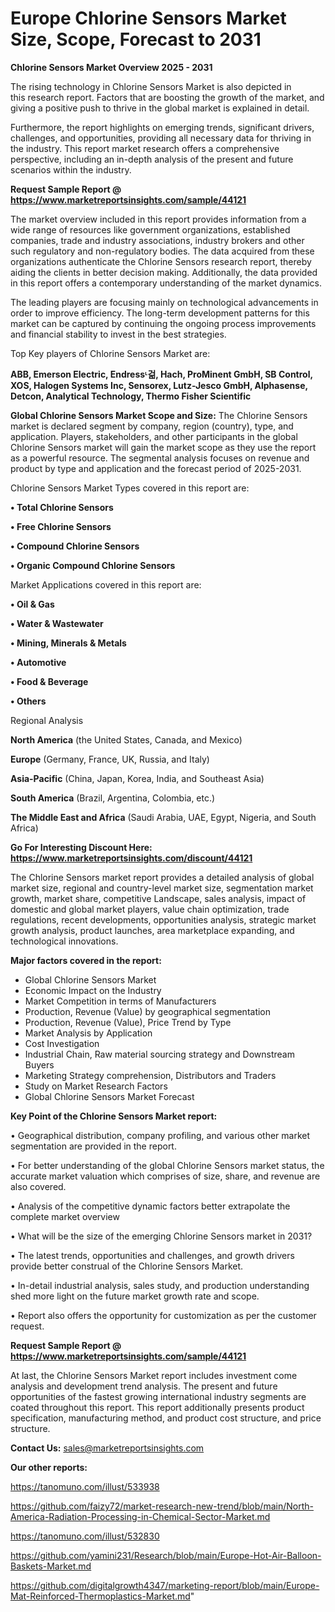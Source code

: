 # Europe Chlorine Sensors Market Size, Scope, Forecast to 2031

<Strong> Chlorine Sensors Market Overview 2025 - 2031</strong>

The rising technology in Chlorine Sensors Market is also depicted in this research report. Factors that are boosting the growth of the market, and giving a positive push to thrive in the global market is explained in detail.

Furthermore, the report highlights on emerging trends, significant drivers, challenges, and opportunities, providing all necessary data for thriving in the industry. This report market research offers a comprehensive perspective, including an in-depth analysis of the present and future scenarios within the industry.

<strong>Request Sample Report @ <a href=https://www.marketreportsinsights.com/sample/44121>https://www.marketreportsinsights.com/sample/44121</a></strong>

The market overview included in this report provides information from a wide range of resources like government organizations, established companies, trade and industry associations, industry brokers and other such regulatory and non-regulatory bodies. The data acquired from these organizations authenticate the Chlorine Sensors research report, thereby aiding the clients in better decision making. Additionally, the data provided in this report offers a contemporary understanding of the market dynamics.

The leading players are focusing mainly on technological advancements in order to improve efficiency. The long-term development patterns for this market can be captured by continuing the ongoing process improvements and financial stability to invest in the best strategies.

Top Key players of Chlorine Sensors Market are:

<strong>ABB, Emerson Electric, Endressᶫ걺, Hach, ProMinent GmbH, SB Control, XOS, Halogen Systems Inc, Sensorex, Lutz-Jesco GmbH, Alphasense, Detcon, Analytical Technology, Thermo Fisher Scientific</strong>

<strong><b>Global Chlorine Sensors Market Scope and Size:</b></strong>
The Chlorine Sensors market is declared segment by company, region (country), type, and application. Players, stakeholders, and other participants in the global Chlorine Sensors market will gain the market scope as they use the report as a powerful resource. The segmental analysis focuses on revenue and product by type and application and the forecast period of 2025-2031.

Chlorine Sensors Market Types covered in this report are:

<strong>•  Total Chlorine Sensors

•  Free Chlorine Sensors

•  Compound Chlorine Sensors

•  Organic Compound Chlorine Sensors</strong>

Market Applications covered in this report are:

<strong>•  Oil & Gas

•  Water & Wastewater

•  Mining, Minerals & Metals

•  Automotive

•  Food & Beverage

•  Others</strong> 

Regional Analysis

<strong>North America</strong> (the United States, Canada, and Mexico)

<strong>Europe</strong> (Germany, France, UK, Russia, and Italy)

<strong>Asia-Pacific</strong> (China, Japan, Korea, India, and Southeast Asia)

<strong>South America</strong> (Brazil, Argentina, Colombia, etc.)

<strong>The Middle East and Africa</strong> (Saudi Arabia, UAE, Egypt, Nigeria, and South Africa)

<strong>Go For Interesting Discount Here: <a href=https://www.marketreportsinsights.com/discount/44121>https://www.marketreportsinsights.com/discount/44121</a></strong>

The Chlorine Sensors market report provides a detailed analysis of global market size, regional and country-level market size, segmentation market growth, market share, competitive Landscape, sales analysis, impact of domestic and global market players, value chain optimization, trade regulations, recent developments, opportunities analysis, strategic market growth analysis, product launches, area marketplace expanding, and technological innovations.

<strong><b>Major factors covered in the report:</b></strong>
<ul>
  <li>Global Chlorine Sensors Market </li>
  <li>Economic Impact on the Industry</li>
  <li>Market Competition in terms of Manufacturers</li>
  <li>Production, Revenue (Value) by geographical segmentation</li>
  <li>Production, Revenue (Value), Price Trend by Type</li>
  <li>Market Analysis by Application</li>
  <li>Cost Investigation</li>
  <li>Industrial Chain, Raw material sourcing strategy and Downstream Buyers</li>
  <li>Marketing Strategy comprehension, Distributors and Traders</li>
  <li>Study on Market Research Factors</li>
  <li>Global Chlorine Sensors Market Forecast</li>
</ul>

<strong><b>Key Point of the Chlorine Sensors Market report:</b></strong>

• Geographical distribution, company profiling, and various other market segmentation are provided in the report.

• For better understanding of the global Chlorine Sensors market status, the accurate market valuation which comprises of size, share, and revenue are also covered.

• Analysis of the competitive dynamic factors better extrapolate the complete market overview

• What will be the size of the emerging Chlorine Sensors market in 2031?

• The latest trends, opportunities and challenges, and growth drivers provide better construal of the Chlorine Sensors Market.

• In-detail industrial analysis, sales study, and production understanding shed more light on the future market growth rate and scope.

• Report also offers the opportunity for customization as per the customer request.

<strong>Request Sample Report @ <a href=https://www.marketreportsinsights.com/sample/44121>https://www.marketreportsinsights.com/sample/44121</a></strong>

At last, the Chlorine Sensors Market report includes investment come analysis and development trend analysis. The present and future opportunities of the fastest growing international industry segments are coated throughout this report. This report additionally presents product specification, manufacturing method, and product cost structure, and price structure.

<strong>Contact Us:</strong>
sales@marketreportsinsights.com

<strong>Our other reports:</strong>

<a href=https://tanomuno.com/illust/533938>https://tanomuno.com/illust/533938</a>

<a href=https://github.com/faizy72/market-research-new-trend/blob/main/North-America-Radiation-Processing-in-Chemical-Sector-Market.md>https://github.com/faizy72/market-research-new-trend/blob/main/North-America-Radiation-Processing-in-Chemical-Sector-Market.md</a>

<a href=https://tanomuno.com/illust/532830>https://tanomuno.com/illust/532830</a>

<a href=https://github.com/yamini231/Research/blob/main/Europe-Hot-Air-Balloon-Baskets-Market.md>https://github.com/yamini231/Research/blob/main/Europe-Hot-Air-Balloon-Baskets-Market.md</a>

<a href=https://github.com/digitalgrowth4347/marketing-report/blob/main/Europe-Mat-Reinforced-Thermoplastics-Market.md>https://github.com/digitalgrowth4347/marketing-report/blob/main/Europe-Mat-Reinforced-Thermoplastics-Market.md</a>"
